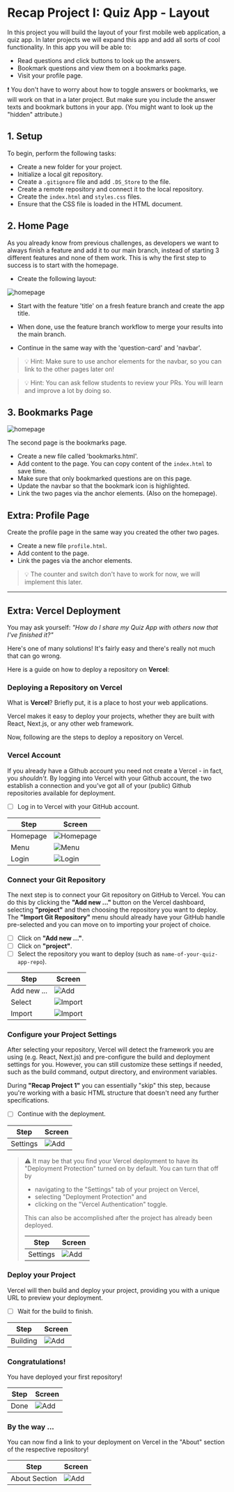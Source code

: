 # Recap Project I: Quiz App - Layout

In this project you will build the layout of your first mobile web application, a quiz app. In later
projects we will expand this app and add all sorts of cool functionality. In this app you will be
able to:

- Read questions and click buttons to look up the answers.
- Bookmark questions and view them on a bookmarks page.
- Visit your profile page.

❗️ You don't have to worry about how to toggle answers or bookmarks, we will work on that in a
later project. But make sure you include the answer texts and bookmark buttons in your app. (You
might want to look up the "hidden" attribute.)

## 1. Setup

To begin, perform the following tasks:

- Create a new folder for your project.
- Initialize a local git repository.
- Create a `.gitignore` file and add `.DS_Store` to the file.
- Create a remote repository and connect it to the local repository.
- Create the `index.html` and `styles.css` files.
- Ensure that the CSS file is loaded in the HTML document.

## 2. Home Page

As you already know from previous challenges, as developers we want to always finish a feature and
add it to our main branch, instead of starting 3 different features and none of them work. This is
why the first step to success is to start with the homepage.

- Create the following layout:

![homepage](assets/homepage.png)

- Start with the feature 'title' on a fresh feature branch and create the app title.

- When done, use the feature branch workflow to merge your results into the main branch.
- Continue in the same way with the 'question-card' and 'navbar'.

> 💡 Hint: Make sure to use anchor elements for the navbar, so you can link to the other pages later
> on!

> 💡 Hint: You can ask fellow students to review your PRs. You will learn and improve a
> lot by doing so.

## 3. Bookmarks Page

![homepage](assets/bookmarkspage.png)

The second page is the bookmarks page.

- Create a new file called 'bookmarks.html'.
- Add content to the page. You can copy content of the `index.html` to save time.
- Make sure that only bookmarked questions are on this page.
- Update the navbar so that the bookmark icon is highlighted.
- Link the two pages via the anchor elements. (Also on the homepage).

## Extra: Profile Page

Create the profile page in the same way you created the other two pages.

- Create a new file `profile.html`.
- Add content to the page.
- Link the pages via the anchor elements.

> 💡 The counter and switch don't have to work for now, we will implement this later.

---

## Extra: Vercel Deployment

You may ask yourself: _"How do I share my Quiz App with others now that I've finished it?"_

Here's one of many solutions! It's fairly easy and there's really not much that can go wrong.

Here is a guide on how to deploy a repository on **Vercel**:

### Deploying a Repository on Vercel

What is **Vercel**? Briefly put, it is a place to host your web applications.

Vercel makes it easy to deploy your projects, whether they are built with React, Next.js, or any other web framework.

Now, following are the steps to deploy a repository on Vercel.

### Vercel Account

If you already have a Github account you need not create a Vercel - in fact, you _shouldn't_. By logging into Vercel with your Github account, the two establish a connection and you've got all of your (public) Github repositories available for deployment.

- [ ] Log in to Vercel with your GitHub account.

| Step     | Screen                            |
| -------- | --------------------------------- |
| Homepage | ![Homepage](./assets/screen1.png) |
| Menu     | ![Menu](./assets/screen3.png)     |
| Login    | ![Login](./assets/screen2.png)    |

### Connect your Git Repository

The next step is to connect your Git repository on GitHub to Vercel. You can do this by clicking the **"Add new ..."** button on the Vercel dashboard, selecting **"project"** and then choosing the repository you want to deploy. The **"Import Git Repository"** menu should already have your GitHub handle pre-selected and you can move on to importing your project of choice.

- [ ] Click on **"Add new ..."**.
- [ ] Click on **"project"**.
- [ ] Select the repository you want to deploy (such as `name-of-your-quiz-app-repo`).

| Step        | Screen                          |
| ----------- | ------------------------------- |
| Add new ... | ![Add](./assets/screen4.png)    |
| Select      | ![Import](./assets/screen5.png) |
| Import      | ![Import](./assets/screen6.png) |

### Configure your Project Settings

After selecting your repository, Vercel will detect the framework you are using (e.g. React, Next.js) and pre-configure the build and deployment settings for you. However, you can still customize these settings if needed, such as the build command, output directory, and environment variables.

During **"Recap Project 1"** you can essentially "skip" this step, because you're working with a basic HTML structure that doesn't need any further specifications.

- [ ] Continue with the deployment.

| Step     | Screen                       |
| -------- | ---------------------------- |
| Settings | ![Add](./assets/screen7.png) |

> ⚠️ It may be that you find your Vercel deployment to have its "Deployment Protection" turned on by default. You can turn that off by
>
> - navigating to the "Settings" tab of your project on Vercel,
> - selecting "Deployment Protection" and
> - clicking on the "Vercel Authentication" toggle.
>
> This can also be accomplished after the project has already been deployed.
>
> | Step     | Screen                        |
> | -------- | ----------------------------- |
> | Settings | ![Add](./assets/screen11.png) |

### Deploy your Project

Vercel will then build and deploy your project, providing you with a unique URL to preview your deployment.

- [ ] Wait for the build to finish.

| Step     | Screen                       |
| -------- | ---------------------------- |
| Building | ![Add](./assets/screen8.png) |

### Congratulations!

You have deployed your first repository!

| Step | Screen                       |
| ---- | ---------------------------- |
| Done | ![Add](./assets/screen9.png) |

### By the way ...

You can now find a link to your deployment on Vercel in the "About" section of the respective repository!

| Step          | Screen                        |
| ------------- | ----------------------------- |
| About Section | ![Add](./assets/screen10.png) |
